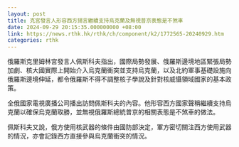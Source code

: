 ```yaml
---
layout: post
title: 克宮發言人形容西方揚言繼續支持烏克蘭及無視普京表態是不煞車
date: 2024-09-29 20:15:35.000000000 +08:00
link: https://news.rthk.hk/rthk/ch/component/k2/1772565-20240929.htm
categories: rthk
---
```


俄羅斯克里姆林宮發言人佩斯科夫指出，國際局勢發展、俄羅斯邊境地區緊張局勢加劇、核大國實際上開始介入烏克蘭衝突並支持烏克蘭，以及北約軍事基礎設施向俄羅斯邊境伸延，都令俄羅斯不得不調整核子學說及針對核威懾領域國家的基本政策。

全俄國家電視廣播公司播出訪問佩斯科夫的內容。他形容西方國家聲稱繼續支持烏克蘭以確保烏克蘭取勝，並無視俄羅斯總統普京的相關表態是不煞車的做法。

佩斯科夫又說，俄方使用核武器的條件由國防部決定，軍方密切關注西方使用武器的情況，亦會記錄西方直接參與烏克蘭衝突的情況。
